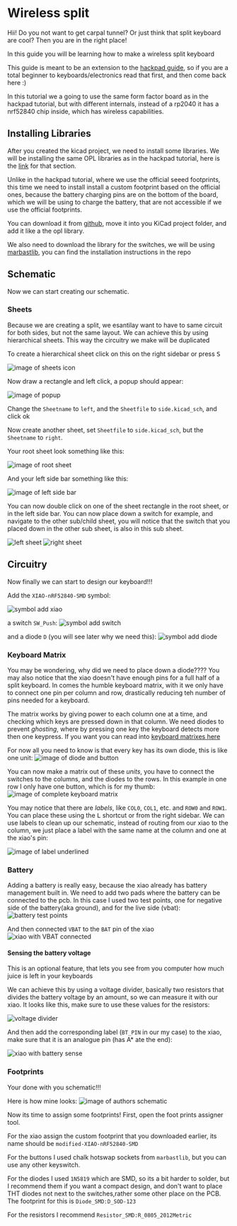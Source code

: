 # Wireless split

Hii! Do you not want to get carpal tunnel? Or just think that split keyboard are cool? Then you are in the right place!

In this guide you will be learning how to make a wireless split keyboard

This guide is meant to be an extension to the [hackpad guide](https://hackpad.hackclub.com/guide), so if you are a total beginner to keyboards/electronics read that first, and then come back here :)

In this tutorial we a going to use the same form factor board as in the hackpad tutorial, but with different internals, instead of a rp2040 it has a nrf52840 chip inside, which has wireless capabilities.

## Installing Libraries

After you created the kicad project, we need to install some libraries. We will be installing the same OPL libraries as in the hackpad tutorial, here is the [link](https://hackpad.hackclub.com/guide#pcb_design) for that section.

Unlike in the hackpad tutorial, where we use the official seeed footprints, this time we need to install install a custom footprint based on the official ones, because the battery charging pins are on the bottom of the board, which we will be using to charge the battery, that are not accessible if we use the official footprints.

You can download it from [github](https://github.com/mito-keyboard/mito-simplified/blob/main/modified-XIAO-nRF52840-SMD.kicad_mod), move it into you KiCad project folder, and add it like a the opl library.

We also need to download the library for the switches, we will be using [marbastlib](https://github.com/ebastler/marbastlib), you can find the installation instructions in the repo

## Schematic

Now we can start creating our schematic.

### Sheets

Because we are creating a split, we esantilay want to have to same circuit for both sides, but not the same layout. We can achieve this by using hierarchical sheets. This way the circuitry we make will be duplicated

To create a hierarchical sheet click on this on the right sidebar or press <kbd>S</kbd>

![image of sheets icon](https://hc-cdn.hel1.your-objectstorage.com/s/v3/efaa0a56ce293a919388c76a0a62ff41d1e1388d_screenshot_from_2025-09-18_17-05-12.png)

Now draw a rectangle and left click, a popup should appear:

![image of popup](https://hc-cdn.hel1.your-objectstorage.com/s/v3/3f98026538ad029f426aab7c6060405b8318c13b_image.png)

Change the `Sheetname` to `left`, and the `Sheetfile` to `side.kicad_sch`, and click ok

Now create another sheet, set `Sheetfile` to `side.kicad_sch`, but the `Sheetname` to `right`.

Your root sheet look something like this:

![image of root sheet](https://hc-cdn.hel1.your-objectstorage.com/s/v3/232d7595f84c8177ca4b1d17ed85b5323bd76470_image.png)

And your left side bar something like this:

![image of left side bar](https://hc-cdn.hel1.your-objectstorage.com/s/v3/9f867ffd0ee5d93b4bf2c06b2958c7e39a89a9f4_image.png)

You can now double click on one of the sheet rectangle in the root sheet, or in the left side bar. You can now place down a switch for example, and navigate to the other sub/child sheet, you will notice that the switch that you placed down in the other sub sheet, is also in this sub sheet.

![left sheet](https://hc-cdn.hel1.your-objectstorage.com/s/v3/af42ed0710e41f69f9a204e6d65187a265a18988_image.png)
![right sheet](https://hc-cdn.hel1.your-objectstorage.com/s/v3/063c21ddabb9d0133596868089eef84a38a7c34a_image.png)

## Circuitry

Now finally we can start to design our keyboard!!!

Add the `XIAO-nRF52840-SMD` symbol:

![symbol add xiao](https://hc-cdn.hel1.your-objectstorage.com/s/v3/9f32be16de764ec09f8353341732586cadcf3e31_image.png)

a switch `SW_Push`:
![symbol add switch](https://hc-cdn.hel1.your-objectstorage.com/s/v3/508824b27185819cc122c0095860bb55e2b5bc6a_image.png)

and a diode `D` (you will see later why we need this):
![symbol add diode](https://hc-cdn.hel1.your-objectstorage.com/s/v3/bfb718542115ac52a37f3bf214ca7d14b19877ea_image.png)

### Keyboard Matrix

You may be wondering, why did we need to place down a diode???? You may also notice that the xiao doesn't have enough pins for a full half of a split keyboard. In comes the humble keyboard matrix, with it we only have to connect one pin per column and row, drastically reducing teh number of pins needed for a keyboard.

The matrix works by giving power to each column one at a time, and checking which keys are pressed down in that column. We need diodes to prevent *ghosting*, where by pressing one key the keyboard detects more then one keypress. If you want you can read into [keyboard matrixes here](https://docs.qmk.fm/how_a_matrix_works)

For now all you need to know is that every key has its own diode, this is like one unit:
![image of diode and button](https://hc-cdn.hel1.your-objectstorage.com/s/v3/33681c7410a242de5ab273f34b54981f62390f1e_image.png)

You can now make a matrix out of these *units*, you have to connect the switches to the columns, and the diodes to the rows. In this example in one row I only have one button, which is for my thumb:
![image of complete keyboard matrix](https://hc-cdn.hel1.your-objectstorage.com/s/v3/8c6b3592f3e6753ceb8ae607c27ebd0e00642e0b_image.png)

You may notice that there are *labels*, like `COL0`, `COL1`, etc. and `ROW0` and `ROW1`. You can place these using the <kbd>L</kbd> shortcut or from the right sidebar. We can use labels to clean up our schematic, instead of routing from our xiao to the column, we just place a label with the same name at the column and one at the xiao's pin:

![image of label underlined](https://hc-cdn.hel1.your-objectstorage.com/s/v3/a90b3c58bd5df7542c97ac9a3628a8a4d1532f31_screenshot_from_2025-09-19_19-02-35.png)

### Battery

Adding a battery is really easy, because the xiao already has battery management built in. We need to add two pads where the battery can be connected to the pcb. In this case I used two test points, one for negative side of the battery(aka ground), and for the live side (vbat):
![battery test points](https://hc-cdn.hel1.your-objectstorage.com/s/v3/8e1525612dd7caaf1f778b6a265cf52f8bf205cf_image.png) 

And then connected `VBAT` to the `BAT` pin of the xiao
![xiao with VBAT connected](https://hc-cdn.hel1.your-objectstorage.com/s/v3/036a2fd978cb7d53da835fcdc22340f0d6523826_image.png)

#### Sensing the battery voltage

This is an optional feature, that lets you see from you computer how much juice is left in your keyboards

We can achieve this by using a voltage divider, basically two resistors that divides the battery voltage by an amount, so we can measure it with our xiao. It looks like this, make sure to use these values for the resistors:

![voltage divider](https://hc-cdn.hel1.your-objectstorage.com/s/v3/87baf956562da1c00fbacef4ac0aca21ecf18782_image.png)

And then add the corresponding label (`BT_PIN` in our my case) to the xiao, make sure that it is an analogue pin (has A* ate the end):

![xiao with battery sense](https://hc-cdn.hel1.your-objectstorage.com/s/v3/68369d14d01bcd017b65245544f49e787819f39e_image.png)

### Footprints

Your done with you schematic!!! 

Here is how mine looks:
![image of authors schematic](https://hc-cdn.hel1.your-objectstorage.com/s/v3/ee8f02e3d22dab1d87f76df884054d016a0411cf_image.png)

Now its time to assign some footprints! First, open the foot prints assigner tool.

For the xiao assign the custom footprint that you downloaded earlier, its name should be `modified-XIAO-nRF52840-SMD`

For the buttons I used chalk hotswap sockets from `marbastlib`, but you can use any other keyswitch.

For the diodes I used `1N5819` which are SMD, so its a bit harder to solder, but I recommend them if you want a compact design, and don't want to place THT diodes not next to the switches,rather some other place on the PCB. The footprint for this is `Diode_SMD:D_SOD-123`

For the resistors I recommend `Resistor_SMD:R_0805_2012Metric` 
